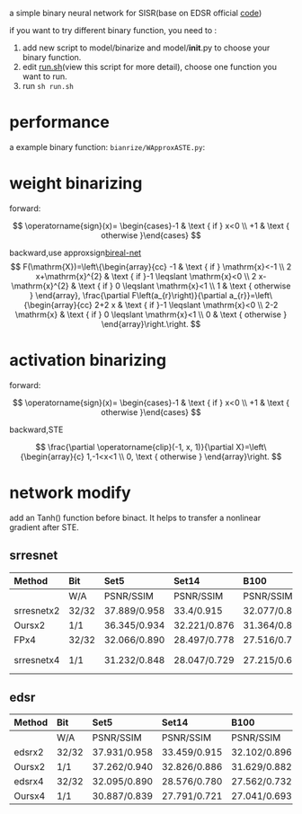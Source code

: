 
a simple binary neural network for SISR(base on EDSR official [code](https://github.com/sanghyun-son/EDSR-PyTorch))

if you want to try different binary function, you need to :
1. add new script to model/binarize and model/__init__.py to choose your binary function.
2. edit [run.sh](./run.sh)(view this script for more detail), choose one function you want to run.
3. run `sh run.sh`


# performance
a example binary function:
`bianrize/WApproxASTE.py`:
# weight binarizing

forward:

$$
\operatorname{sign}(x)= \begin{cases}-1 & \text { if } x<0 \\ +1 & \text { otherwise }\end{cases}
$$


backward,use approxsign[bireal-net](https://openaccess.thecvf.com/content_ECCV_2018/papers/zechun_liu_Bi-Real_Net_Enhancing_ECCV_2018_paper.pdf)
$$
F(\mathrm{X})=\left\{\begin{array}{cc}
-1 & \text { if } \mathrm{x}<-1 \\
2 x+\mathrm{x}^{2} & \text { if }-1 \leqslant \mathrm{x}<0 \\
2 x-\mathrm{x}^{2} & \text { if } 0 \leqslant \mathrm{x}<1 \\
1 & \text { otherwise }
\end{array}, \frac{\partial F\left(a_{r}\right)}{\partial a_{r}}=\left\{\begin{array}{cc}
2+2 x & \text { if }-1 \leqslant \mathrm{x}<0 \\
2-2 \mathrm{x} & \text { if } 0 \leqslant \mathrm{x}<1 \\
0 & \text { otherwise }
\end{array}\right.\right.
$$

# activation binarizing
forward:

$$
\operatorname{sign}(x)= \begin{cases}-1 & \text { if } x<0 \\ +1 & \text { otherwise }\end{cases}
$$

backward,STE

$$
\frac{\partial \operatorname{clip}(-1, x, 1)}{\partial X}=\left\{\begin{array}{c}
1,-1<x<1 \\
0, \text { otherwise }
\end{array}\right.
$$

# network modify

add an Tanh() function before binact. It helps to transfer a nonlinear gradient after STE.


## srresnet

|Method|Bit|Set5|Set14|B100|Urban100|
|:----|:----|:----|:----|:----|:----|
| |W/A|PSNR/SSIM|PSNR/SSIM|PSNR/SSIM|PSNR/SSIM|
|srresnetx2 |32/32|37.889/0.958|33.4/0.915|32.077/0.896|31.602/0.922|
|Oursx2|1/1|36.345/0.934| 32.221/0.876|31.364/0.877|29.407/0.883|
|FPx4|32/32|32.066/0.890|28.497/0.778|27.516/0.731|25.858/0.778|
|srresnetx4|1/1|31.232/0.848|28.047/0.729|27.215/0.699|25.075/ 0.727|

## edsr

|Method|Bit|Set5|Set14|B100|Urban100|
|:----|:----|:----|:----|:----|:----|
| |W/A|PSNR/SSIM|PSNR/SSIM|PSNR/SSIM|PSNR/SSIM|
|edsrx2 |32/32|37.931/0.958|33.459/0.915|32.102/0.896|31.709/0.923|
|Oursx2|1/1|37.262/0.940|32.826/0.886|31.629/0.882|30.165/0.896|
|edsrx4|32/32|32.095/0.890|28.576/0.780|27.562/0.732|26.035/0.784|
|Oursx4|1/1|30.887/0.839|27.791/0.721|27.041/0.693|24.723/0.712|




